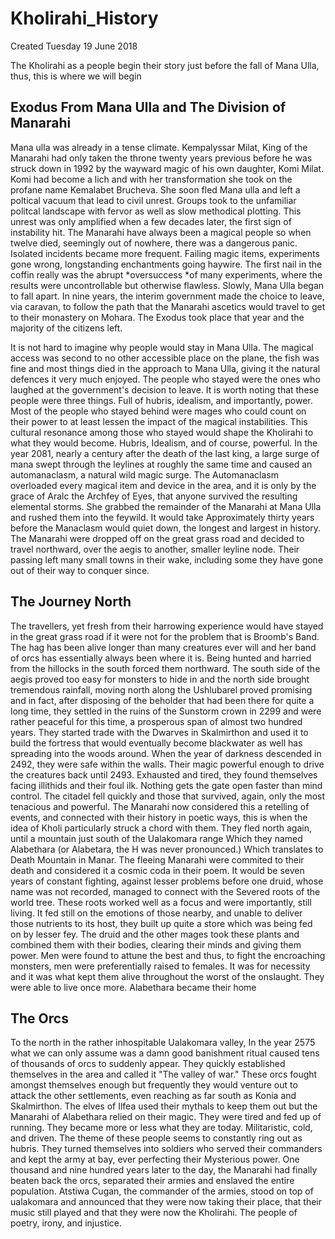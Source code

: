 # Kholirahi_History
Created Tuesday 19 June 2018

The Kholirahi as a people begin their story just before the fall of Mana Ulla, thus, this is where we will begin


Exodus From Mana Ulla and The Division of Manarahi
--------------------------------------------------
   Mana ulla was already in a tense climate. Kempalyssar Milat, King of the Manarahi had only taken the throne twenty years previous before he was struck down in 1992 by the wayward magic of his own daughter, Komi  Milat. Komi had become a lich and with her transformation  she took on the profane name Kemalabet Brucheva. She soon fled Mana ulla and left a poltical vacuum that lead to civil unrest. Groups took to the unfamiliar politcal landscape with fervor as well as slow methodical plotting. This unrest was only amplified when a few decades later, the first sign of instability hit. The Manarahi have always been a magical people so when twelve died, seemingly out of nowhere, there was a dangerous panic. Isolated incidents became more frequent. Failing magic items, experiments gone wrong, longstanding enchantments going haywire. The first nail in the coffin really was the abrupt *oversuccess *of many experiments, where the results were uncontrollable but otherwise flawless. Slowly, Mana Ulla began to fall apart. In nine years, the interim government made the choice to leave, via caravan, to follow the path that the Manarahi ascetics would travel to get to their monastery on Mohara. The Exodus took place that year and the majority of the citizens left. 

   It is not hard to imagine why people would stay in Mana Ulla. The magical access was second to no other accessible place on the plane, the fish was fine and most things died in the approach to Mana Ulla, giving it the natural defences it very much enjoyed. The people who stayed were the ones who laughed at the government's decision to leave. It is worth noting that these people were three things. Full of hubris, idealism, and importantly, power. Most of the people who stayed behind were mages who could count on their power to at least lessen the impact of the magical instabilities. This cultural resonance among those who stayed would shape the Kholirahi to what they would become. Hubris, Idealism, and of course, powerful. In the year 2081, nearly a century after the death of the last king, a large surge of mana swept through the leylines at roughly the same time and caused an automanaclasm, a natural wild magic surge. The Automanaclasm overloaded every magical item and device in the area, and it is only by the grace of Aralc the Archfey of Eyes, that anyone survived the resulting elemental storms. She grabbed the remainder of the Manarahi at Mana Ulla and rushed them into the feywild. It would take Approximately thirty years before the Manaclasm would quiet down, the longest and largest in history. The Manarahi were dropped off on the great grass road and decided to travel northward, over the aegis to another, smaller leyline node. Their passing left many small towns in their wake, including some they have gone out of their way to conquer since. 

The Journey North
-----------------
   The travellers, yet fresh from their harrowing experience would have stayed in the great grass road if it were not for the problem that is Broomb's Band. The hag has been alive longer than many creatures ever will and her band of orcs has essentially always been where it is. Being hunted and harried from the hillocks in the south forced them northward. The south side of the aegis proved too easy for monsters to hide in and the north side brought tremendous rainfall, moving north along the Ushlubarel proved promising and in fact, after disposing of the beholder that had  been there for quite a long time, they settled in the ruins of the Sunstorm crown in 2299 and were rather peaceful for this time, a prosperous span of almost two hundred years. They started trade with the Dwarves in Skalmirthon and used it to build the fortress that would eventually become blackwater as well has spreading into the woods around. When the year of darkness descended in 2492, they were safe within the walls. Their magic powerful enough to drive the creatures back until 2493. Exhausted and tired, they found themselves facing illithids and their foul ilk. Nothing gets the gate open faster than mind control. The citadel fell quickly and those that survived, again, only the most tenacious and powerful. The Manarahi now considered this a retelling of events, and connected with their history in poetic ways, this is when the idea of Kholi particularly struck a chord with them. They fled north again, until a mountain  just south of the Ualakomara range Which they named Alabethara (or Alabetara, the H was never pronounced.) Which translates to Death Mountain in Manar. The fleeing Manarahi were commited to their death and considered it a cosmic coda in their poem. It would be seven years of constant fighting, against lesser problems before one druid, whose name was not recorded, managed to connect with the Severed roots of the world tree. These roots worked well as a focus and were importantly, still living. It fed still on the emotions of those nearby, and unable to deliver those nutrients to its host, they built up quite a store which was being fed on by lesser fey. The druid and the other mages took these plants and combined them with their bodies, clearing their minds and giving them power. Men were found to attune the best and thus, to fight the encroaching monsters, men were preferentially raised to females. It was for necessity and it was what kept them alive throughout the worst of the onslaught. They were able to live once more. Alabethara became their home

The Orcs
--------
   To the north in the rather inhospitable Ualakomara valley, In the year 2575 what we can only assume was a damn good banishment ritual caused tens of thousands of orcs to suddenly appear. They quickly established themselves in the area and called it "The valley of war."
   These orcs fought amongst themselves enough but frequently they would venture out to attack the other settlements, even reaching as far south as Konia and Skalmirthon. The elves of Ilfea used their mythals to keep them out but the Manarahi of Alabethara relied on their magic. They were tired and fed up of running. They became more or less what they are today. Militaristic, cold, and driven. The theme of these people seems to constantly ring out as hubris. They turned themselves into soldiers who served their commanders and kept the army at bay, ever perfecting their Mysterious power. One thousand and nine hundred years later to the day, the Manarahi had finally beaten back the orcs, separated their armies and enslaved the entire population. Atstiwa Cugan, the commander of the armies, stood on top of ualakomara and announced that they were now taking their place, that their music still played and that they were now the Kholirahi. The people of poetry, irony, and injustice. 



